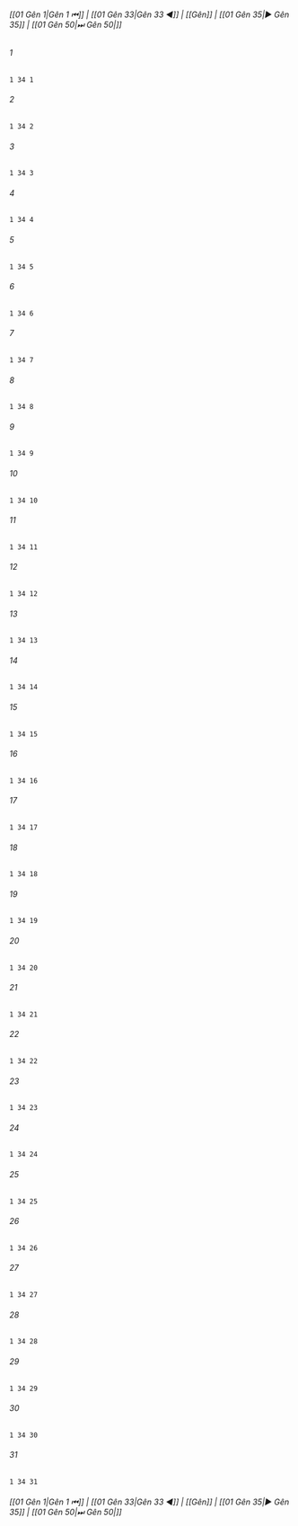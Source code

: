 
###### [[01 Gên 1|Gên 1 ⏮]] | [[01 Gên 33|Gên 33 ◀]] | [[Gên]] | [[01 Gên 35|▶ Gên 35]] | [[01 Gên 50|⏭ Gên 50|]]

###### 1
``` verse
1 34 1 
```
###### 2
``` verse
1 34 2 
```
###### 3
``` verse
1 34 3 
```
###### 4
``` verse
1 34 4 
```
###### 5
``` verse
1 34 5 
```
###### 6
``` verse
1 34 6 
```
###### 7
``` verse
1 34 7 
```
###### 8
``` verse
1 34 8 
```
###### 9
``` verse
1 34 9 
```
###### 10
``` verse
1 34 10 
```
###### 11
``` verse
1 34 11 
```
###### 12
``` verse
1 34 12 
```
###### 13
``` verse
1 34 13 
```
###### 14
``` verse
1 34 14 
```
###### 15
``` verse
1 34 15 
```
###### 16
``` verse
1 34 16 
```
###### 17
``` verse
1 34 17 
```
###### 18
``` verse
1 34 18 
```
###### 19
``` verse
1 34 19 
```
###### 20
``` verse
1 34 20 
```
###### 21
``` verse
1 34 21 
```
###### 22
``` verse
1 34 22 
```
###### 23
``` verse
1 34 23 
```
###### 24
``` verse
1 34 24 
```
###### 25
``` verse
1 34 25 
```
###### 26
``` verse
1 34 26 
```
###### 27
``` verse
1 34 27 
```
###### 28
``` verse
1 34 28 
```
###### 29
``` verse
1 34 29 
```
###### 30
``` verse
1 34 30 
```
###### 31
``` verse
1 34 31 
```

###### [[01 Gên 1|Gên 1 ⏮]] | [[01 Gên 33|Gên 33 ◀]] | [[Gên]] | [[01 Gên 35|▶ Gên 35]] | [[01 Gên 50|⏭ Gên 50|]]

